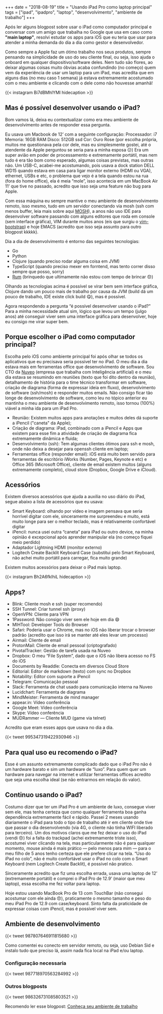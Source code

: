 +++
date = "2018-08-19"
title = "Usando iPad Pro como laptop principal"
tags = ["ipad", "ipadpro", "laptop", "desenvolvimento", "ambiente de trabalho"]
+++

Após ler alguns blogpost sobre usar o iPad como computador principal e conversar com um amigo que trabalha no Google que usa em caso como **"main laptop"**, resolvi estudar os apps para iOS que eu teria que usar para atender a minha demanda do dia a dia como gestor e desenvolvedor.

Como sempre a Apple faz um ótimo trabalho nos seus produtos, sempre pensando na simplicidade de uso do seu cliente final, ou seja, isso ajuda o onboard em qualquer dispositivo/software deles. Nem tudo são flores, ao deixar algumas coisas muito óbvias acaba confundindo (no começo) quem vem da experiência de usar um laptop para um iPad, mas acredita que em alguns dias (no meu caso 1 semana) já estava extremamente acostumado com o meu ambiente e clicando com o dele como não houvesse amanhã!

{{< instagram Bi7dBMhlYMI hidecaption >}}


## Mas é possível desenvolver usando o iPad?

Bom vamos lá, deixa eu contextualizar como era meu ambiente de desenvolvimento antes de responder essa pergunta.

Eu usava um Macbook de 12’ com a seguinte configuração:
Processador: i7
Memoria: 16GB RAM
Disco: 512GB ssd
Cor: Ouro Rose (por escolha própria, muitos me questionava pela cor dele, mas eu simplesmente gostei, até o atendente da Apple perguntou se seria para a minha esposa 😕)
Era um super avião em poder de processamento e extremamente portátil, mas nem tudo é era tão bom como esperado, algumas coisas previstas, mas outras não. Um USB-C, acabei-me acostumando, pois usava a dock station DELL WD15 quando estava em casa para ligar monitor externo (HDMI ou VGA), ethernet, USBs e etc, o problema que vejo é a tela quando estou na rua (fora do home office), ela é meia “mole”, isso acontecia em um MacBook Air 11’ que tive no passado, acredito que isso seja uma feature não bug para Apple.

Com essa máquina eu sempre mantive o meu ambiente de desenvolvimento remoto, isso mesmo, tudo em um servidor conectando via mosh (ssh com menos buffer, leia mais sobre aqui [MOSH](https://mosh.org/)), a anos não uso IDE para desenvolver software passando com alguns editores que roda em console (sem interface gráfica), VIM durante muitos anos (eis que surgiu o [vim-bootstrap](https://vim-bootstrap.com/)) e hoje EMACS (acredito que isso seja assunto para outro blogpost kkkkk).

 Dia a dia de desenvolvimento é entorno das seguintes tecnologias:

- Go
- Python
- Clojure (quando preciso rodar alguma coisa em JVM)
- TypeScript (quando preciso mexer em forntend, mas tento correr disso sempre que posso, sorry)
- [Rum](https://www.rumlang.org/) (brinquedo que ultimamente não estou com tempo de brincar 😞)

Olhando as tecnologias acima é possível se virar bem sem interface gráfica, Clojure dando um pouco mais de trabalho por causa da JVM (build dá um pouco de trabalho, IDE existe click build 😋), mas é possível.

Agora respondendo a pergunta “é possível desenvolver usando o iPad?"
Para a minha necessidade atual sim, lógico que levou um tempo (julgo anos) até conseguir viver sem uma interface gráfica para desenvolver, hoje eu consigo me virar super bem.


## Porque escolher o iPad como computador principal?

Escolha pelo iOS como ambiente principal foi após olhar se todos os aplicativos que eu precisava seria possível ter no iPad. O meu dia a dia estava mais em ferramentas office que desenvolvimento de software.
Sou CTO da [Nuveo](https://nuveo.ai/) (empresa que trabalha com Inteligência artificial) e o meu dia estava se resumindo em reuniões (texto que foi dito dentro da reunião), detalhamento de história para o time técnico transformar em software, criação de diagrama (forma de expressar ideia em fluxo), desenvolvimento de software (ssh/mosh) e responder muitos emails. Não consigo ficar tão longe de desenvolvimento de software, como leu no tópico anterior eu mantinha o meu ambiente de desenvolvimento remoto, isso tornou (100%) viável a minha ida para um iPad Pro.


- Reunião: Existem muitos apps para anotações e muitos deles dá suporte a iPencil ("caneta" da Apple);
- Criação de diagrama: iPad, combinado com a iPencil e Apps que existem para esse fim a atividade de criação de diagrama fica extremamente dinâmica e fluida;
- Desenvolvimento (ssh): Tem algumas clientes ótimos para ssh e mosh, onde não deixa a desejar para openssh cliente em laptop;
- Ferramentas office (responder email): iOS está muito bem servido para ferramentas de escritório iWorks (Number, Pages, Keynote e etc) e Office 365 (Microsoft Office), cliente de email existem muitos (alguns extremamente completo), cloud store (Dropbox, Google Drive e iCloud).


## Acessórios

Existem diversos acessórios que ajuda a auxilia no uso diário do iPad, segue abaixo a lista de acessórios que eu usava:

- Smart Keyboard: olhando por vídeo e imagem pensava que seria horrível digitar com ele, sinceramente me surpreendeu e muito, está muito longe para ser o melhor teclado, mas é relativamente confortável digitar
- iPencil: nunca usei outra “caneta” para iPad ou outro device, na minha opinião é excepcional após aprender manipular ela (no começo fiquei meio perdido)
- Adaptador Lightning HDMI (monitor externo)
- Logitech Create Backlit Keyboard Case (substitui pelo Smart Keyboard, não achei muito portátil para carregar, fica muito grande)

Existem muitos acessórios para deixar o iPad mais laptop.

{{< instagram Bh2A6fklhiL hidecaption >}}


## Apps?

- Blink: Cliente mosh e ssh (super recomendo)
- SSH Tunnel: Criar tunnel ssh (proxy)
- OpenVPN: Cliente para VPN
- 1Password: Não consigo viver sem ele hoje em dia 😄
- MIHTool: Developer Tools do Browser
- Safari: Poderia usar o Chrome, mas no iOS não liberar trocar o browser padrão (acredito que isso irá se manter até eles levar um processo)
- Airmail: Cliente de email
- ProtonMail: Cliente de email pessoal (criptografado)
- PivotalTracker: Gestão de tarefa usada na Nuveo
- Dropbox: O meu “File System”, dado que o iOS não libera acesso no FS do iOS
- Documents by Readdle: Conecta em diversos Cloud Store
- Editorial: Editor de markdown (texto) com sync no Dropbox
- Notability: Editor com suporte a iPencil
- Telegram: Comunicação pessoal
- Slack: Ferramenta de chat usado para comunicação interna na Nuveo
- Lucidchart: Ferramenta de diagrama
- MindMeister: Ferramenta de mind manager
- appear.in: Vídeo conferência
- Google Meet: Vídeo conferência
- Skype: Vídeo conferência
- MUDRammer — Cliente MUD (game via telnet)

Acredito que eram esses apps que usava no dia a dia.

{{< tweet 995347319422930946 >}}


## Para qual uso eu recomendo o iPad?

Esse é um assunto extremamente complicado dado que o iPad Pro não é um hardware barato e sim um hardware de “luxo”.
Para quem quer um hardware para navegar na internet e utilizar ferramentas offices acredito que seja uma escolha ideal (se não entrarmos em relação do valor).


## Continuo usando o iPad?

Costumo dizer que ter um iPad Pro é um ambiente de luxo, consegue viver sem ele, mas tenha certeza que como qualquer ferramenta boa ganha dependência extremamente fácil e rápido.
Passei 2 meses usando diariamente o iPad para todo o tipo de trabalho até ir em cliente onde tive que passar o dia desenvolvendo (via 4G, o cliente não tinha WIFI liberado para terceiro).
Um dos motivos claros que me fez deixar o uso do iPad (vendi 😞) foi a falta do trackpad (achei extremamente triste isso), acostumei viver clicando na tela, mas particularmente não é para qualquer momento, mouse ainda é mais prático — pelo menos para mim — para o meu filho de 5 anos tenho certeza que ele prefere clicar na tela. “Uso do iPad no colo”, não é muito confortável usar o iPad no colo com o Smart Keyboard (nem Logitech Create Backlit), é possível não pratico.

Sinceramente acredito que fiz uma escolha errada, usava uma laptop de 12’ (extremamente portátil) e comprei o iPad Pro de 12.9’ (maior que meu laptop), essa escolha me fez voltar para laptop.

Hoje estou usando MacBook Pro de 13 com TouchBar (não consegui acostumar com ele ainda 😞), praticamente o mesmo tamanho e peso do meu iPad Pro de 12.9 com case/keyboard. Sinto falta da praticidade de expressar coisas com iPencil, mas é possível viver sem.


## Ambiente de desenvolvimento

{{< tweet 987807646911815680 >}}

Como comentei eu conecto em servidor remoto, ou seja, uso Debian Sid e instalo tudo que preciso lá, assim nada fica local na iPad e/ou laptop.

### Configuração necessaria

{{< tweet 987718970563284992 >}}

### Outros blogposts

{{< tweet 986326731085803521 >}}

Recomendo ler esse blogpost: [Conheça seu ambiente de trabalho](https://medium.com/@avelino0/conhe%C3%A7a-seu-ambiente-de-trabalho-cf16f8cd555a)
